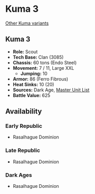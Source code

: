 # Kuma 3

[Other Kuma variants](../kuma.md)

## Kuma 3
- **Role:** Scout
- **Tech Base:** Clan (3085)
- **Chassis:** 60 tons (Endo Steel)
- **Movement:** 7 / 11, Large XXL
  - **Jumping:** 10
- **Armor:** 86 (Ferro Fibrous)
- **Heat Sinks:** 10 (20)
- **Sources:** Dark Age, [Master Unit List](http://masterunitlist.info/Unit/Details/1848/kuma-3)
- **Battle Value:** 625

## Availability

### Early Republic
- Rasalhague Dominion

### Late Republic
- Rasalhague Dominion

### Dark Ages
- Rasalhague Dominion

